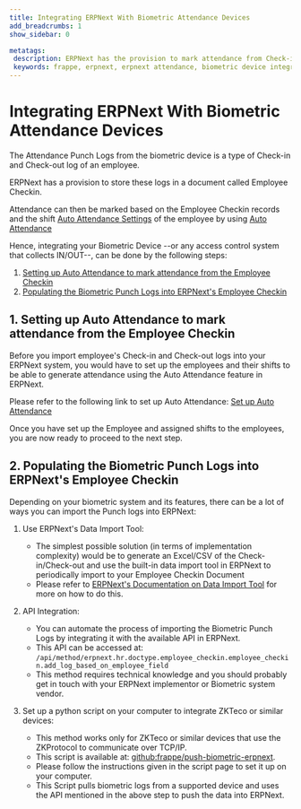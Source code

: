 ```yaml
---
title: Integrating ERPNext With Biometric Attendance Devices
add_breadcrumbs: 1
show_sidebar: 0

metatags:
 description: ERPNext has the provision to mark attendance from Check-in and Check-out logs from biometric. There are several possible methods to integrate your biometric device based on the vendor and the available features of your device.
 keywords: frappe, erpnext, erpnext attendance, biometric device integration, human resource, auto attendance
---
```


<!-- add-breadcrumbs -->
# Integrating ERPNext With Biometric Attendance Devices

The Attendance Punch Logs from the biometric device is a type of Check-in and Check-out log of an employee.

ERPNext has a provision to store these logs in a document called Employee Checkin.

Attendance can then be marked based on the Employee Checkin records and the shift [Auto Attendance Settings](/docs/v12/user/manual/en/human-resources/shift-management#25-auto-attendance-settings) of the employee by using [Auto Attendance](/docs/v12/user/manual/en/human-resources/auto-attendance)

Hence, integrating your Biometric Device --or any access control system that collects IN/OUT--, can be done by the following steps:

  1. [Setting up Auto Attendance to mark attendance from the Employee Checkin](#1-setting-up-auto-attendance-to-mark-attendance-from-the-employee-checkin)
  1. [Populating the Biometric Punch Logs into ERPNext's Employee Checkin](#2-populating-the-biometric-punch-logs-into-erpnexts-employee-checkin)

## 1. Setting up Auto Attendance to mark attendance from the Employee Checkin

Before you import employee's Check-in and Check-out logs into your ERPNext system, you would have to set up the employees and their shifts to be able to generate attendance using the Auto Attendance feature in ERPNext.

Please refer to the following link to set up Auto Attendance: [Set up Auto Attendance](/docs/v12/user/manual/en/human-resources/auto-attendance#steps-to-setup-auto-attendance)

Once you have set up the Employee and assigned shifts to the employees, you are now ready to proceed to the next step.

## 2. Populating the Biometric Punch Logs into ERPNext's Employee Checkin
Depending on your biometric system and its features, there can be a lot of ways you can import the Punch logs into ERPNext:

1. Use ERPNext's Data Import Tool:
    - The simplest possible solution (in terms of implementation complexity) would be to generate an Excel/CSV of the Check-in/Check-out and use the built-in data import tool in ERPNext to periodically import to your Employee Checkin Document
    - Please refer to [ERPNext's Documentation on Data Import Tool](/docs/v12/user/manual/en/setting-up/data/data-import) for more on how to do this.

1. API Integration:
    - You can automate the process of importing the Biometric Punch Logs by integrating it with the available API in ERPNext.
    - This API can be accessed at: `/api/method/erpnext.hr.doctype.employee_checkin.employee_checkin.add_log_based_on_employee_field`
    - This method requires technical knowledge and you should probably get in touch with your ERPNext implementor or Biometric system vendor.

1. Set up a python script on your computer to integrate ZKTeco or similar devices:
    - This method works only for ZKTeco or similar devices that use the ZKProtocol to communicate over TCP/IP.
    - This script is available at: [github:frappe/push-biometric-erpnext](https://github.com/frappe/push-biometric-erpnext).
    - Please follow the instructions given in the script page to set it up on your computer.
    - This Script pulls biometric logs from a supported device and uses the API mentioned in the above step to push the data into ERPNext.
